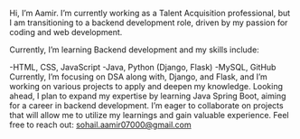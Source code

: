 Hi, I’m Aamir. I’m currently working as a Talent Acquisition professional,
but I am transitioning to a backend development role, driven by my passion for coding and web development.

Currently, I’m learning Backend development and my skills include:

-HTML, CSS, JavaScript
-Java, Python (Django, Flask)
-MySQL, GitHub
Currently, I’m focusing on DSA along with, Django, and Flask, and I’m working on various projects to apply and deepen my knowledge.
Looking ahead, I plan to expand my expertise by learning Java Spring Boot, aiming for a career in backend development.
I’m eager to collaborate on projects that will allow me to utilize my learnings and gain valuable experience.
Feel free to reach out: sohail.aamir07000@gmail.com 



